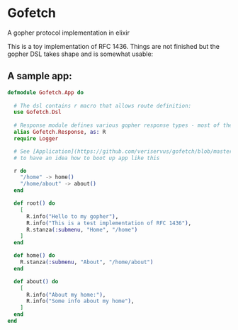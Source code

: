 # Gofetch

A gopher protocol implementation in elixir

This is a toy implementation of RFC 1436. Things are not finished but the gopher DSL takes shape and is somewhat usable:

## A sample app:
```elixir
defmodule Gofetch.App do
  
  # The dsl contains r macro that allows route definition:
  use Gofetch.Dsl
  
  # Response module defines various gopher response types - most of them not implemented
  alias Gofetch.Response, as: R
  require Logger

  # See [Application](https://github.com/veriservus/gofetch/blob/master/lib/gofetch/application.ex)
  # to have an idea how to boot up app like this

  r do
    "/home" -> home()
    "/home/about" -> about()
  end

  def root() do
    [
      R.info("Hello to my gopher"),
      R.info("This is a test implementation of RFC 1436"),
      R.stanza(:submenu, "Home", "/home")
    ]
  end

  def home() do
    R.stanza(:submenu, "About", "/home/about")
  end

  def about() do
    [
      R.info("About my home:"),
      R.info("Some info about my home"),
    ]
  end
end
```

